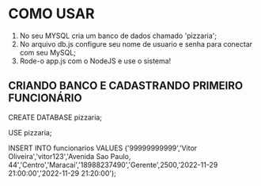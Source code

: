 # COMO USAR
1. No seu MYSQL cria um banco de dados chamado 'pizzaria';
2. No arquivo db.js configure seu nome de usuario e senha para conectar com seu MySQL;
3. Rode-o app.js com o NodeJS e use o sistema!

## CRIANDO BANCO E CADASTRANDO PRIMEIRO FUNCIONÁRIO
CREATE DATABASE pizzaria;

USE pizzaria;

INSERT INTO funcionarios VALUES ('99999999999','Vitor Oliveira','vitor123','Avenida Sao Paulo, 44','Centro','Maracai','18988237490','Gerente',2500,'2022-11-29 21:00:00','2022-11-29 21:20:00');
